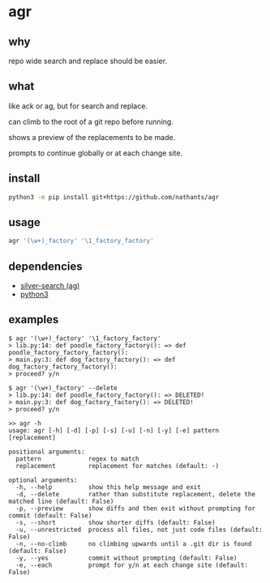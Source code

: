 # agr

## why

repo wide search and replace should be easier.

## what

like ack or ag, but for search and replace.

can climb to the root of a git repo before running.

shows a preview of the replacements to be made.

prompts to continue globally or at each change site.

## install

```bash
python3 -m pip install git+https://github.com/nathants/agr
```

## usage

```bash
agr '(\w+)_factory' '\1_factory_factory'
```

## dependencies
 - [silver-search (ag)](https://github.com/ggreer/the_silver_searcher)
 - [python3](https://python.org)

## examples

```
$ agr '(\w+)_factory' '\1_factory_factory'
> lib.py:14: def poodle_factory_factory(): => def poodle_factory_factory_factory():
> main.py:3: def dog_factory_factory(): => def dog_factory_factory_factory():
> proceed? y/n
```

```
$ agr '(\w+)_factory' --delete
> lib.py:14: def poodle_factory_factory(): => DELETED!
> main.py:3: def dog_factory_factory(): => DELETED!
> proceed? y/n
```

```
>> agr -h
usage: agr [-h] [-d] [-p] [-s] [-u] [-n] [-y] [-e] pattern [replacement]

positional arguments:
  pattern             regex to match
  replacement         replacement for matches (default: -)

optional arguments:
  -h, --help          show this help message and exit
  -d, --delete        rather than substitute replacement, delete the matched line (default: False)
  -p, --preview       show diffs and then exit without prompting for commit (default: False)
  -s, --short         show shorter diffs (default: False)
  -u, --unrestricted  process all files, not just code files (default: False)
  -n, --no-climb      no climbing upwards until a .git dir is found (default: False)
  -y, --yes           commit without prompting (default: False)
  -e, --each          prompt for y/n at each change site (default: False)
```

